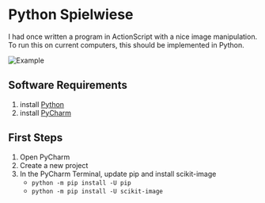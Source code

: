 # Python Spielwiese

I had once written a program in ActionScript with a nice image manipulation. To run this on current computers, this should be implemented in Python. 

![Example](https://user-images.githubusercontent.com/12305781/174735297-082aaa77-2d5e-454b-830c-9775205dce33.jpg)

## Software Requirements

1. install [Python](https://www.python.org/downloads/release/python-3105/)
2. install [PyCharm](https://www.jetbrains.com/de-de/pycharm/download/download-thanks.html?platform=mac&code=PCC)

## First Steps

1. Open PyCharm
2. Create a new project
3. In the PyCharm Terminal, update pip and install scikit-image
	- `python -m pip install -U pip`
	- `python -m pip install -U scikit-image`

